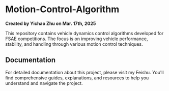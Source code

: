 # Motion-Control-Algorithm

**Created by Yichao Zhu on Mar. 17th, 2025**

This repository contains vehicle dynamics control algorithms developed for FSAE competitions. The focus is on improving vehicle performance, stability, and handling through various motion control techniques.

## Documentation
For detailed documentation about this project, please visit my Feishu. You'll find comprehensive guides, explanations, and resources to help you understand and navigate the project. 

